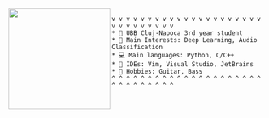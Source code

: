 

<img align="left" src="assets/castle.gif" width="200" height="200" />  

```
v v v v v v v v v v v v v v v v v v v v v v v v v v v v v v  
* 🏫 UBB Cluj-Napoca 3rd year student  
* 🧠 Main Interests: Deep Learning, Audio Classification  
* 💻 Main languages: Python, C/C++  
* 💾 IDEs: Vim, Visual Studio, JetBrains 
* 🎸 Hobbies: Guitar, Bass  
^ ^ ^ ^ ^ ^ ^ ^ ^ ^ ^ ^ ^ ^ ^ ^ ^ ^ ^ ^ ^ ^ ^ ^ ^ ^ ^ ^ ^ ^  
```
